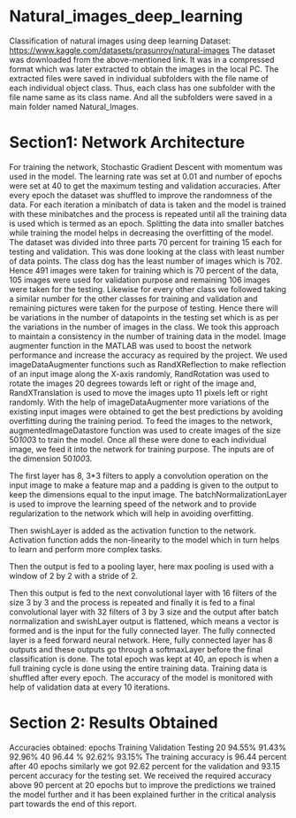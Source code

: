 # Natural_images_deep_learning
Classification of natural images using deep learning
Dataset: https://www.kaggle.com/datasets/prasunroy/natural-images
The dataset was downloaded from the above-mentioned link. It was in a compressed format which was later extracted to obtain the images in the local PC. The extracted files were saved in individual subfolders with the file name of each individual object class. Thus, each class has one subfolder with the file name same as its class name. And all the subfolders were saved in a main folder named Natural_Images.

# Section1: Network Architecture
For training the network, Stochastic Gradient Descent with momentum was used in the model. The learning rate was set at 0.01 and number of epochs were set at 40 to get the maximum testing and validation accuracies. After every epoch the dataset was shuffled to improve the randomness of the data. For each iteration a minibatch of data is taken and the model is trained with these minibatches and the process is repeated until all the training data is used which is termed as an epoch. Splitting the data into smaller batches while training the model helps in decreasing the overfitting of the model.
The dataset was divided into three parts 70 percent for training 15 each for testing and validation. This was done looking at the class with least number of data points. The class dog has the least number of images which is 702. Hence 491 images were taken for training which is 70 percent of the data, 105 images were used for validation purpose and remaining 106 images were taken for the testing. Likewise for every other class we followed taking a similar number for the other classes for training and validation and remaining pictures were taken for the purpose of testing. Hence there will be variations in the number of datapoints in the testing set which is as per the variations in the number of images in the class. We took this approach to maintain a consistency in the number of training data in the model.
Image augmenter function in the MATLAB was used to boost the network performance and increase the accuracy as required by the project. We used imageDataAugmenter functions such as RandXReflection to make reflection of an input image along the X-axis randomly, RandRotation was used to rotate the images 20 degrees towards left or right of the image and, RandXTranslation is used to move the images upto 11 pixels left or right randomly. With the help of imageDataAugmenter more variations of the existing input images were obtained to get the best predictions by avoiding overfitting during the training period.
To feed the images to the network, augmentedImageDatastore function was used to create images of the size 50*100*3 to train the model.
Once all these were done to each individual image, we feed it into the network for training purpose. The inputs are of the dimension 50*100*3.
 
The first layer has 8, 3*3 filters to apply a convolution operation on the input image to make a feature map and a padding is given to the output to keep the dimensions equal to the input image. The batchNormalizationLayer is used to improve the learning speed of the network and to provide regularization to the network which will help in avoiding overfitting. 
 
Then swishLayer is added as the activation function to the network. Activation function adds the non-linearity to the model which in turn helps to learn and perform more complex tasks. 
 
Then the output is fed to a pooling layer, here max pooling is used with a window of 2 by 2 with a stride of 2. 
 
Then this output is fed to the next convolutional layer with 16 filters of the size 3 by 3 and the process is repeated and finally it is fed to a final convolutional layer with 32 filters of 3 by 3 size and the output after batch normalization and swishLayer output is flattened, which means a vector is formed and is the input for the fully connected layer. The fully connected layer is a feed forward neural network. Here, fully connected layer has 8 outputs and these outputs go through a softmaxLayer before the final classification is done.
The total epoch was kept at 40, an epoch is when a full training cycle is done using the entire training data. Training data is shuffled after every epoch. The accuracy of the model is monitored with help of validation data at every 10 iterations.

# Section 2: Results Obtained
Accuracies obtained:
epochs	Training	Validation	Testing
20	94.55%	91.43%	92.96%
40	96.44 %	92.62%	93.15%
The training accuracy is 96.44 percent after 40 epochs similarly we got 92.62 percent for the validation and 93.15 percent accuracy for the testing set. We received the required accuracy above 90 percent at 20 epochs but to improve the predictions we trained the model further and it has been explained further in the critical analysis part towards the end of this report.
